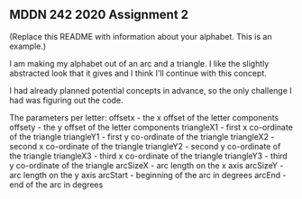 ## MDDN 242 2020 Assignment 2

(Replace this README with information about your alphabet. This is an example.)

I am making my alphabet out of an arc and a triangle. I like the slightly abstracted look that it gives and I think I'll continue with this concept. 

I had already planned potential concepts in advance, so the only challenge I had was figuring out the code. 

The parameters per letter:
  offsetx - the x offset of the letter components
  offsety - the y offset of the letter components
  triangleX1 - first x co-ordinate of the triangle
  triangleY1 - first y co-ordinate of the triangle
  triangleX2 - second x co-ordinate of the triangle
  triangleY2 - second y co-ordinate of the triangle
  triangleX3 - third x co-ordinate of the triangle
  triangleY3 - third y co-ordinate of the triangle
  arcSizeX - arc length on the x axis
  arcSizeY - arc length on the y axis
  arcStart - beginning of the arc in degrees
  arcEnd - end of the arc in degrees

